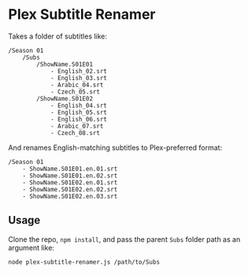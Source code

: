 # Plex Subtitle Renamer

Takes a folder of subtitles like:
```
/Season 01
	/Subs
		/ShowName.S01E01
			- English_02.srt
			- English_03.srt
			- Arabic_04.srt
			- Czech_05.srt
		/ShowName.S01E02
			- English_04.srt
			- English_05.srt
			- English_06.srt
			- Arabic_07.srt
			- Czech_08.srt
```

And renames English-matching subtitles to Plex-preferred format:
```
/Season 01
	- ShowName.S01E01.en.01.srt
	- ShowName.S01E01.en.02.srt
	- ShowName.S01E02.en.01.srt
	- ShowName.S01E02.en.02.srt
	- ShowName.S01E02.en.03.srt
```

## Usage

Clone the repo, `npm install`, and pass the parent `Subs` folder path as an argument like:

```
node plex-subtitle-renamer.js /path/to/Subs
```
